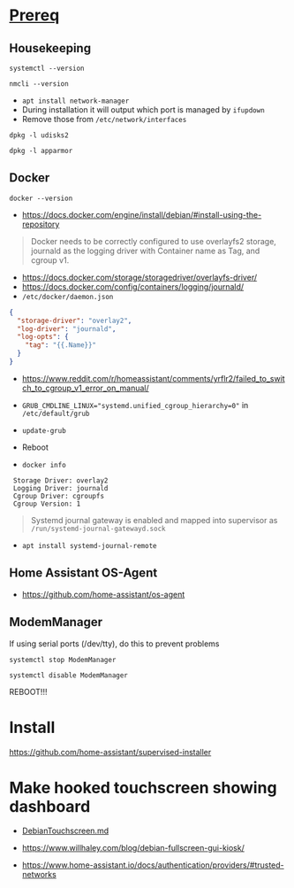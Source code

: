 # [Prereq](https://github.com/home-assistant/architecture/blob/master/adr/0014-home-assistant-supervised.md)
## Housekeeping
`systemctl --version`

`nmcli --version`

- `apt install network-manager`
- During installation it will output which port is managed by `ifupdown`
- Remove those from `/etc/network/interfaces`

`dpkg -l udisks2`

`dpkg -l apparmor`

## Docker

`docker --version`

- https://docs.docker.com/engine/install/debian/#install-using-the-repository
> Docker needs to be correctly configured to use overlayfs2 storage, journald as the logging driver with Container name as Tag, and cgroup v1.
- https://docs.docker.com/storage/storagedriver/overlayfs-driver/
- https://docs.docker.com/config/containers/logging/journald/
- `/etc/docker/daemon.json`
```json
{
  "storage-driver": "overlay2",
  "log-driver": "journald",
  "log-opts": {
    "tag": "{{.Name}}"
  }
}
```

- https://www.reddit.com/r/homeassistant/comments/yrflr2/failed_to_switch_to_cgroup_v1_error_on_manual/
- `GRUB_CMDLINE_LINUX="systemd.unified_cgroup_hierarchy=0"` in `/etc/default/grub`
- `update-grub`
- Reboot

- `docker info`
```
 Storage Driver: overlay2
 Logging Driver: journald
 Cgroup Driver: cgroupfs
 Cgroup Version: 1
```

> Systemd journal gateway is enabled and mapped into supervisor as `/run/systemd-journal-gatewayd.sock`

- `apt install systemd-journal-remote`

## Home Assistant OS-Agent

- https://github.com/home-assistant/os-agent

## ModemManager

If using serial ports (/dev/tty), do this to prevent problems

`systemctl stop ModemManager`

`systemctl disable ModemManager`

REBOOT!!!

# Install

https://github.com/home-assistant/supervised-installer

# Make hooked touchscreen showing dashboard

- [DebianTouchscreen.md](DebianTouchscreen.md)

- https://www.willhaley.com/blog/debian-fullscreen-gui-kiosk/

- https://www.home-assistant.io/docs/authentication/providers/#trusted-networks
